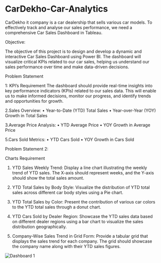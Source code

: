 # CarDekho-Car-Analytics

CarDekho it company is a car dealership that sells various car models. To effectively track and analyse our sales performance, we need a comprehensive Car Sales Dashboard in Tableau. 

Objective: 
  
  The objective of this project is to design and develop a dynamic and interactive Car Sales Dashboard using Power BI. The dashboard will visualize critical KPIs related to our car sales, helping us understand 
  our sales performance over time and make data-driven decisions.
  
Problem Statement

1: KPI’s Requirement
   The dashboard should provide real-time insights into key performance indicators (KPIs) related to our sales data. This will enable us to make informed decisions, monitor our progress, and identify trends and 
   opportunities for growth.

2.Sales Overview:
•	Year-to-Date (YTD) Total Sales
•	Year-over-Year (YOY) Growth in Total Sales

3.Average Price Analysis:
•	YTD Average Price
•	YOY Growth in Average Price

5.Cars Sold Metrics:
•	YTD Cars Sold
•	YOY Growth in Cars Sold



Problem Statement 2:

Charts Requirement

1.	YTD Sales Weekly Trend: Display a line chart illustrating the weekly trend of YTD sales. The X-axis should represent weeks, and the Y-axis should show the total sales amount.
   
2.	YTD Total Sales by Body Style: Visualize the distribution of YTD total sales across different car body styles using a Pie chart.
   
3.	YTD Total Sales by Color: Present the contribution of various car colors to the YTD total sales through a donut chart.

4.	YTD Cars Sold by Dealer Region: Showcase the YTD sales data based on different dealer regions using a bar chart to visualize the sales distribution geographically.

5.	Company-Wise Sales Trend in Grid Form: Provide a tabular grid that displays the sales trend for each company. The grid should showcase the company name along with their YTD sales figures.


![Dashboard 1](https://github.com/Vishant2326/CarDekho-Car-Analytics/assets/96056284/108918a1-ece7-46f2-8059-c49bdfee310d)


